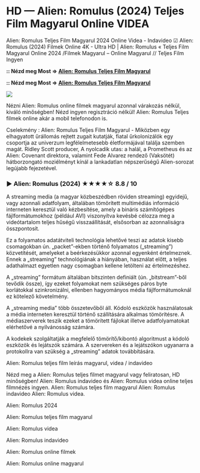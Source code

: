 # HD — Alien: Romulus (2024) Teljes Film Magyarul Online VIDEA

Alien: Romulus Teljes Film Magyarul 2024 Online Videa - Indavideo ☑ Alien: Romulus (2024) Filmek Online 4K - Ultra HD | Alien: Romulus « Teljes Film Magyarul Online 2024 /Filmek Magyarul – Online Magyarul // Teljes Film Ingyen

**:: Nézd meg Most => [Alien: Romulus Teljes Film Magyarul](https://popcorn-tv.online/hu/movie/945961/alien-romulus)**

**:: Nézd meg Most => [Alien: Romulus Teljes Film Magyarul](https://popcorn-tv.online/hu/movie/945961/alien-romulus)**

<img src="https://cms.westjavatoday.com/uploads/images/2024/08/image_750x_66b81b3f60dfe.jpg">

Nézni Alien: Romulus online filmek magyarul azonnal várakozás nélkül, kiváló minőségben! Nézd ingyen regisztráció nélkül! Alien: Romulus Teljes filmek online akár a mobil telefonodon is.

Cselekmény : Alien: Romulus Teljes Film Magyarul - Miközben egy elhagyatott űrállomás rejtett zugait kutatják, fiatal űrkolonizálók egy csoportja az univerzum legfélelmetesebb életformájával találja szemben magát. Ridley Scott producer, A nyolcadik utas: a halál, a Prometheus és az Alien: Covenant direktora, valamint Fede Alvarez rendező (Vaksötét) hátborzongató moziélményt kínál a lankadatlan népszerűségű Alien-sorozat legújabb fejezetével.

### ▶️ Alien: Romulus (2024) ★★★★☆ 8.8 / 10

A streaming media (a magyar közbeszédben röviden streaming) egyidejű, vagy azonnali adatfolyam, általában tömörített multimédiás információ interneten keresztül való kézbesítése, amely a bináris számítógépes fájlformátumokhoz (például AVI) viszonyítva kevésbé célozza meg a videótartalom teljes hűségű visszaállítását, elsősorban az azonnaliságra összpontosít.

Ez a folyamatos adatátviteli technológia lehetővé teszi az adatok kisebb csomagokban ún. „packet”-ekben történő folyamatos („streaming”) közvetítését, amelyeket a beérkezésükkor azonnal egyenként értelmeznek. Ennek a „streaming” technológiának a hiányában, használat előtt, a teljes adathalmazt egyetlen nagy csomagban kellene letölteni az értelmezéshez.

A „streaming” formátum általában bitszinten definiált (ún. „bitstream”-ből tevődik össze), így ezeket folyamokat nem szükséges páros byte korlátokkal szinkronizálni, ellenben hagyományos média fájlformátumoknál ez kötelező követelmény.

A „streaming media” több összetevőből áll. Kódoló eszközök használatosak a média interneten keresztül történő szállítására alkalmas tömörítésre. A médiaszerverek teszik ezeket a tömörített fájlokat illetve adatfolyamatokat elérhetővé a nyilvánosság számára.

A kodekek szolgáltatják a megfelelő tömörítő/kibontó algoritmust a kódoló eszközök és lejátszók számára. A szervereken és a lejátszókon ugyanarra a protokollra van szükség a „streaming” adatok továbbítására.

Alien: Romulus teljes film leírás magyarul, videa / indavideo

Nézd meg a Alien: Romulus teljes filmet magyarul vagy feliratosan, HD minőségben! Alien: Romulus indavideo és Alien: Romulus videa online teljes filmnézés ingyen. Alien: Romulus teljes film magyarul Alien: Romulus indavideo Alien: Romulus videa.

Alien: Romulus 2024

Alien: Romulus teljes film magyarul

Alien: Romulus videa

Alien: Romulus indavideo

Alien: Romulus online filmek

Alien: Romulus online magyarul
